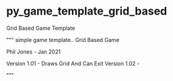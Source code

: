 # py_game_template_grid_based
Grid Based Game Template

""" simple game template.. Grid Based Game

Phil Jones - Jan 2021

Version 1.01 - Draws Grid And Can Exit
Version 1.02 -

"""
